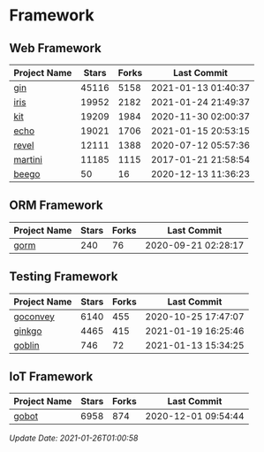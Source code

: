 # Framework

## Web Framework
| Project Name | Stars | Forks | Last Commit |
| ------------ | ----- | ----- | ----------- |
| [gin](https://github.com/gin-gonic/gin) | 45116 | 5158 | 2021-01-13 01:40:37 |
| [iris](https://github.com/kataras/iris) | 19952 | 2182 | 2021-01-24 21:49:37 |
| [kit](https://github.com/go-kit/kit) | 19209 | 1984 | 2020-11-30 02:00:37 |
| [echo](https://github.com/labstack/echo) | 19021 | 1706 | 2021-01-15 20:53:15 |
| [revel](https://github.com/revel/revel) | 12111 | 1388 | 2020-07-12 05:57:36 |
| [martini](https://github.com/go-martini/martini) | 11185 | 1115 | 2017-01-21 21:58:54 |
| [beego](https://github.com/astaxie/beego) | 50 | 16 | 2020-12-13 11:36:23 |

## ORM Framework
| Project Name | Stars | Forks | Last Commit |
| ------------ | ----- | ----- | ----------- |
| [gorm](https://github.com/jinzhu/gorm) | 240 | 76 | 2020-09-21 02:28:17 |

## Testing Framework
| Project Name | Stars | Forks | Last Commit |
| ------------ | ----- | ----- | ----------- |
| [goconvey](https://github.com/smartystreets/goconvey) | 6140 | 455 | 2020-10-25 17:47:07 |
| [ginkgo](https://github.com/onsi/ginkgo) | 4465 | 415 | 2021-01-19 16:25:46 |
| [goblin](https://github.com/franela/goblin) | 746 | 72 | 2021-01-13 15:34:25 |

## IoT Framework
| Project Name | Stars | Forks | Last Commit |
| ------------ | ----- | ----- | ----------- |
| [gobot](https://github.com/hybridgroup/gobot) | 6958 | 874 | 2020-12-01 09:54:44 |

*Update Date: 2021-01-26T01:00:58*
